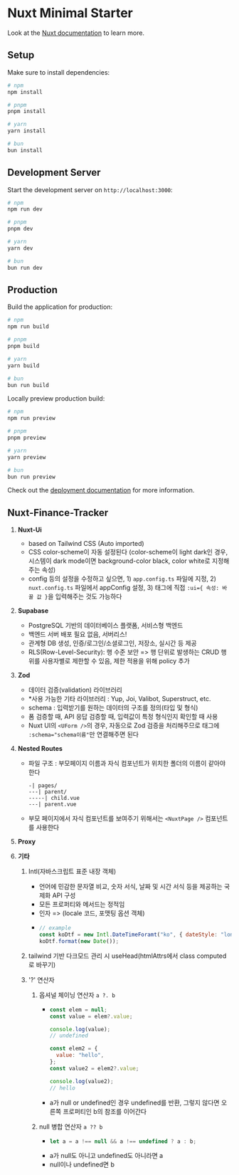 # Nuxt Minimal Starter

Look at the [Nuxt documentation](https://nuxt.com/docs/getting-started/introduction) to learn more.

## Setup

Make sure to install dependencies:

```bash
# npm
npm install

# pnpm
pnpm install

# yarn
yarn install

# bun
bun install
```

## Development Server

Start the development server on `http://localhost:3000`:

```bash
# npm
npm run dev

# pnpm
pnpm dev

# yarn
yarn dev

# bun
bun run dev
```

## Production

Build the application for production:

```bash
# npm
npm run build

# pnpm
pnpm build

# yarn
yarn build

# bun
bun run build
```

Locally preview production build:

```bash
# npm
npm run preview

# pnpm
pnpm preview

# yarn
yarn preview

# bun
bun run preview
```

Check out the [deployment documentation](https://nuxt.com/docs/getting-started/deployment) for more information.

## Nuxt-Finance-Tracker

1. **Nuxt-Ui**

   - based on Tailwind CSS (Auto imported)
   - CSS color-scheme이 자동 설정된다 (color-scheme이 light dark인 경우, 시스템이 dark mode이면 background-color black, color white로 지정해주는 속성)
   - config 등의 설정을 수정하고 싶으면, 1) `app.config.ts` 파일에 지정, 2) `nuxt.config.ts` 파일에서 appConfig 설정, 3) 태그에 직접 `:ui={ 속성: 바꿀 값 }`을 입력해주는 것도 가능하다

2. **Supabase**

   - PostgreSQL 기반의 데이터베이스 플랫폼, 서비스형 백엔드
   - 백엔드 서버 배포 필요 없음, 서버리스!
   - 관계형 DB 생성, 인증/로그인/소셜로그인, 저장소, 실시간 등 제공
   - RLS(Row-Level-Security): 행 수준 보안 => 행 단위로 발생하는 CRUD 행위를 사용자별로 제한할 수 있음, 제한 적용을 위해 policy 추가

3. **Zod**

   - 데이터 검증(validation) 라이브러리
   - \*사용 가능한 기타 라이브러리 : Yup, Joi, Valibot, Superstruct, etc.
   - schema : 입력받기를 원하는 데이터의 구조를 정의(타입 및 형식)
   - 폼 검증할 때, API 응답 검증할 때, 입력값이 특정 형식인지 확인할 때 사용
   - Nuxt UI의 `<UForm />`의 경우, 자동으로 Zod 검증을 처리해주므로 태그에 `:schema="schema이름"`만 연결해주면 된다

4. **Nested Routes**

   - 파일 구조 : 부모페이지 이름과 자식 컴포넌트가 위치한 폴더의 이름이 같아야 한다
     ```
     -| pages/
     ---| parent/
     -----| child.vue
     ---| parent.vue
     ```
   - 부모 페이지에서 자식 컴포넌트를 보여주기 위해서는 `<NuxtPage />` 컴포넌트를 사용한다

5. **Proxy**

6. **기타**

   1. Intl(자바스크립트 표준 내장 객체)

      - 언어에 민감한 문자열 비교, 숫자 서식, 날짜 및 시간 서식 등을 제공하는 국제화 API 구성
      - 모든 프로퍼티와 메서드는 정적임
      - 인자 => (locale 코드, 포맷팅 옵션 객체)
      - ```javascript
        // example
        const koDtf = new Intl.DateTimeForamt("ko", { dateStyle: "long" });
        koDtf.format(new Date());
        ```

   2. tailwind 기반 다크모드 관리 시 useHead(htmlAttrs에서 class computed로 바꾸기)

   3. '?' 연산자

      1. 옵셔널 체이닝 연산자 `a ?. b`

         - ```javascript
           const elem = null;
           const value = elem?.value;

           console.log(value);
           // undefined

           const elem2 = {
             value: "hello",
           };
           const value2 = elem2?.value;

           console.log(value2);
           // hello
           ```

         - a가 null or undefined인 경우 undefined를 반환, 그렇지 않다면 오른쪽 프로퍼티인 b의 참조를 이어간다

      2. null 병합 연산자 `a ?? b`
         - ```javascript
           let a = a !== null && a !== undefined ? a : b;
           ```
         - a가 null도 아니고 undefined도 아니라면 a
         - null이나 undefined면 b
